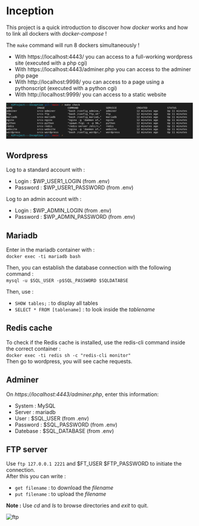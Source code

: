# Inception

This project is a quick introduction to discover how *docker* works and how to link all dockers with *docker-compose* !

The `make` command will run 8 dockers simultaneously !

- With https://localhost:4443/ you can access to a full-working wordpress site (executed with a php cgi)
- With https://localhost:4443/adminer.php you can access to the adminer php page
- With http://localhost:9998/ you can access to a page using a pythonscript (executed with a python cgi)
- With http://localhost:9999/ you can access to a static website

![check](https://github.com/anonylouis/42Project---Inception/blob/main/check.png)

## Wordpress

Log to a standard account with :
- Login : $WP_USER1_LOGIN (from .env)
- Password : $WP_USER1_PASSWORD (from .env)

Log to an admin account with :
- Login : $WP_ADMIN_LOGIN (from .env)
- Password : $WP_ADMIN_PASSWORD (from .env)

## Mariadb

Enter in the mariadb container with :  
```docker exec -ti mariadb bash```  

Then, you can establish the database connection with the following command :  
```mysql -u $SQL_USER -p$SQL_PASSWORD $SQLDATABSE``` 

Then, use :
- `SHOW tables;` : to display all tables
- `SELECT * FROM [tablename]` : to look inside the *tablename*

## Redis cache

To check if the Redis cache is installed, use the redis-cli command inside the correct container :  
```docker exec -ti redis sh -c "redis-cli monitor"```  
Then go to wordpress, you will see cache requests.

## Adminer

On *https://localhost:4443/adminer.php*, enter this information:
- System : MySQL
- Server : mariadb
- User : $SQL_USER (from .env)
- Password : $SQL_PASSWORD (from .env)
- Datebase : $SQL_DATABASE (from .env)

## FTP server

Use ```ftp 127.0.0.1 2221``` and $FT_USER $FTP_PASSWORD to initiate the connection.  
After this you can write :
- ```get filename``` : to download the *filename*
- ```put filename``` : to upload the *filename*

**Note :** Use *cd* and *ls* to browse directories and *exit* to quit.

![ftp](https://github.com/anonylouis/42Project---Inception/blob/main/ftp.png)
